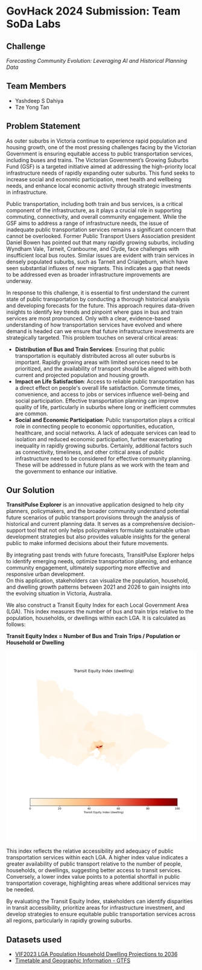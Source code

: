 # GovHack 2024 Submission: Team SoDa Labs 

## Challenge 
*Forecasting Community Evolution: Leveraging AI and Historical Planning Data*

## Team Members
- Yashdeep S Dahiya
- Tze Yong Tan

## Problem Statement
As outer suburbs in Victoria continue to experience rapid population and housing growth, one of the most pressing challenges facing by the Victorian Government is ensuring equitable access to public transportation services, including buses and trains. The Victorian Government’s Growing Suburbs Fund (GSF) is a targeted initiative aimed at addressing the high-priority local infrastructure needs of rapidly expanding outer suburbs. This fund seeks to increase social and economic participation, meet health and wellbeing needs, and enhance local economic activity through strategic investments in infrastructure.  

Public transportation, including both train and bus services, is a critical component of the infrastructure, as it plays a crucial role in supporting commuting, connectivity, and overall community engagement. While the GSF aims to address a range of infrastructure needs, the issue of inadequate public transportation services remains a significant concern that cannot be overlooked. Former Public Transport Users Association president Daniel Bowen has pointed out that many rapidly growing suburbs, including Wyndham Vale, Tarneit, Cranbourne, and Clyde, face challenges with insufficient local bus routes. Similar issues are evident with train services in densely populated suburbs, such as Tarneit and Criaigeburn, which have seen substantial influxes of new migrants. This indicates a gap that needs to be addressed even as broader infrastructure improvements are underway.  

In response to this challenge, it is essential to first understand the current state of public transportation by conducting a thorough historical analysis and developing forecasts for the future. This approach requires data-driven insights to identify key trends and pinpoint where gaps in bus and train services are most pronounced. Only with a clear, evidence-based understanding of how transportation services have evolved and where demand is headed can we ensure that future infrastructure investments are strategically targeted.
This problem touches on several critical areas:  

- **Distribution of Bus and Train Services**: Ensuring that public transportation is equitably distributed across all outer suburbs is important. Rapidly growing areas with limited services need to be prioritized, and the availability of transport should be aligned with both current and projected population and housing growth.
- **Impact on Life Satisfaction**: Access to reliable public transportation has a direct effect on people's overall life satisfaction. Commute times, convenience, and access to jobs or services influence well-being and social participation. Effective transportation planning can improve quality of life, particularly in suburbs where long or inefficient commutes are common.  
- **Social and Economic Participation**: Public transportation plays a critical role in connecting people to economic opportunities, education, healthcare, and social networks. A lack of adequate services can lead to isolation and reduced economic participation, further exacerbating inequality in rapidly growing suburbs.
Certainly, additional factors such as connectivity, timeliness, and other critical areas of public infrastructure need to be considered for effective community planning. These will be addressed in future plans as we work with the team and the government to enhance our initiative.  


## Our Solution
**TransitPulse Explorer** is an innovative application designed to help city planners, policymakers, and the broader community understand potential future scenarios of public transport provisions through the analysis of historical and current planning data. It serves as a comprehensive decision-support tool that not only helps policymakers formulate sustainable urban development strategies but also provides valuable insights for the general public to make informed decisions about their future movements.  

By integrating past trends with future forecasts, TransitPulse Explorer helps to identify emerging needs, optimize transportation planning, and enhance community engagement, ultimately supporting more effective and responsive urban development.  
On this application, stakeholders can visualize the population, household, and dwelling growth patterns between 2021 and 2026 to gain insights into the evolving situation in Victoria, Australia.  

We also construct a Transit Equity Index for each Local Government Area (LGA). This index measures the number of bus and train trips relative to the population, households, or dwellings within each LGA. It is calculated as follows:  


**Transit Equity Index = Number of Bus and Train Trips / Population or Household or Dwelling**  


![plot](data/processed/lga_trip_counts_map.png)

This index reflects the relative accessibility and adequacy of public transportation services within each LGA. A higher index value indicates a greater availability of public transport relative to the number of people, households, or dwellings, suggesting better access to transit services. Conversely, a lower index value points to a potential shortfall in public transportation coverage, highlighting areas where additional services may be needed.  

By evaluating the Transit Equity Index, stakeholders can identify disparities in transit accessibility, prioritize areas for infrastructure investment, and develop strategies to ensure equitable public transportation services across all regions, particularly in rapidly growing suburbs.  

## Datasets used
- [VIF2023 LGA Population Household Dwelling Projections to 2036](https://discover.data.vic.gov.au/dataset/vif2023-lga-population-household-dwelling-projections-to-2036)
- [Timetable and Geographic Information - GTFS](https://discover.data.vic.gov.au/dataset/timetable-and-geographic-information-gtfs)
